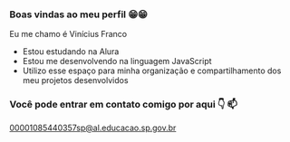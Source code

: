 ### Boas vindas ao meu perfil 😁😁

Eu me chamo é Vinícius Franco

- Estou estudando na Alura
- Estou me desenvolvendo na linguagem JavaScript
- Utilizo esse espaço para minha organização e compartilhamento dos meu projetos desenvolvidos


### Você pode entrar em contato comigo por aqui 👇 📫

00001085440357sp@al.educacao.sp.gov.br

